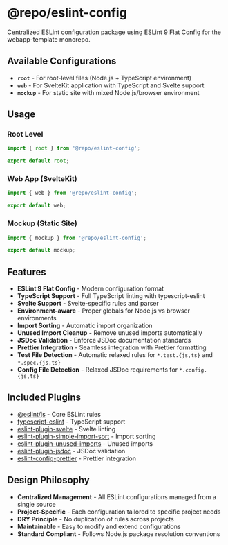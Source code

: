 # @repo/eslint-config

Centralized ESLint configuration package using ESLint 9 Flat Config for the webapp-template monorepo.

## Available Configurations

- **`root`** - For root-level files (Node.js + TypeScript environment)
- **`web`** - For SvelteKit application with TypeScript and Svelte support
- **`mockup`** - For static site with mixed Node.js/browser environment

## Usage

### Root Level

```js
import { root } from '@repo/eslint-config';

export default root;
```

### Web App (SvelteKit)

```js
import { web } from '@repo/eslint-config';

export default web;
```

### Mockup (Static Site)

```js
import { mockup } from '@repo/eslint-config';

export default mockup;
```

## Features

- **ESLint 9 Flat Config** - Modern configuration format
- **TypeScript Support** - Full TypeScript linting with typescript-eslint
- **Svelte Support** - Svelte-specific rules and parser
- **Environment-aware** - Proper globals for Node.js vs browser environments
- **Import Sorting** - Automatic import organization
- **Unused Import Cleanup** - Remove unused imports automatically
- **JSDoc Validation** - Enforce JSDoc documentation standards
- **Prettier Integration** - Seamless integration with Prettier formatting
- **Test File Detection** - Automatic relaxed rules for `*.test.{js,ts}` and `*.spec.{js,ts}`
- **Config File Detection** - Relaxed JSDoc requirements for `*.config.{js,ts}`

## Included Plugins

- [@eslint/js](https://www.npmjs.com/package/@eslint/js) - Core ESLint rules
- [typescript-eslint](https://typescript-eslint.io/) - TypeScript support
- [eslint-plugin-svelte](https://github.com/sveltejs/eslint-plugin-svelte) - Svelte linting
- [eslint-plugin-simple-import-sort](https://github.com/lydell/eslint-plugin-simple-import-sort) - Import sorting
- [eslint-plugin-unused-imports](https://github.com/sweepline/eslint-plugin-unused-imports) - Unused imports
- [eslint-plugin-jsdoc](https://github.com/gajus/eslint-plugin-jsdoc) - JSDoc validation
- [eslint-config-prettier](https://github.com/prettier/eslint-config-prettier) - Prettier integration

## Design Philosophy

- **Centralized Management** - All ESLint configurations managed from a single source
- **Project-Specific** - Each configuration tailored to specific project needs
- **DRY Principle** - No duplication of rules across projects
- **Maintainable** - Easy to modify and extend configurations
- **Standard Compliant** - Follows Node.js package resolution conventions
